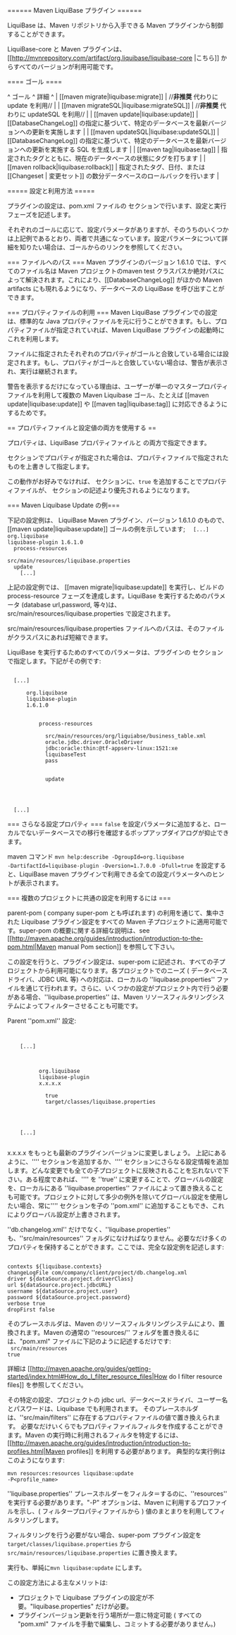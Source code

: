 ====== Maven LiquiBase プラグイン ======

LiquiBase は、Maven リポジトリから入手できる Maven プラグインから制御することができます。

LiquiBase-core と Maven プラグインは、[[http://mvnrepository.com/artifact/org.liquibase/liquibase-core |こちら]] からすべてのバージョンが利用可能です。



==== ゴール ====

^ ゴール                                       ^ 詳細                          ^
| [[maven migrate|liquibase:migrate]]        | //**非推奨** 代わりに update を利用//    |
| [[maven migrateSQL|liquibase:migrateSQL]]  | //**非推奨** 代わりに updateSQL を利用// |
| [[maven update|liquibase:update]] | [[DatabaseChangeLog]] の指定に基づいて、特定のデータベースを最新バージョンへの更新を実施します |
| [[maven updateSQL|liquibase:updateSQL]] | [[DatabaseChangeLog]] の指定に基づいて、特定のデータベースを最新バージョンへの更新を実施する SQL を生成します |
| [[maven tag|liquibase:tag]] | 指定されたタグとともに、現在のデータベースの状態にタグを打ちます |
| [[maven rollback|liquibase:rollback]] | 指定されたタグ、日付、または[[Changeset | 変更セット]] の数分データベースのロールバックを行います |






===== 設定と利用方法 =====

プラグインの設定は、pom.xml ファイルの <plugins> セクションで行います、設定と実行フェーズを記述します。

それぞれのゴールに応じて、設定パラメータがありますが、そのうちのいくつかは上記例であるとおり、両者で共通になっています。設定パラメータについて詳細を知りたい場合は、ゴールからのリンクを参照してください。


=== ファイルへのパス ===
Maven プラグインのバージョン 1.6.1.0 では、すべてのファイル名は Maven プロジェクトのmaven test クラスパスか絶対パスによって解決されます。これにより、[[DatabaseChangeLog]] がほかの Maven artifacts にも現れるようになり、データベースの LiquiBase を呼び出すことができます。


=== プロパティファイルの利用 ===
Maven LiquiBase プラグインでの設定は、標準的な Java プロパティファイルを元に行うことができます。もし、プロパティファイルが指定されていれば、Maven LiquiBase プラグインの起動時にこれを利用します。

ファイルに指定されたそれぞれのプロパティがゴールと合致している場合には設定されます。もし、プロパティがゴールと合致していない場合は、警告が表示され、実行は継続されます。

警告を表示するだけになっている理由は、ユーザーが単一のマスタープロパティファイルを利用して複数の Maven Liquibase ゴール、たとえば [[maven update|liquibase:update]] や [[maven tag|liquibase:tag]] に対応できるようにするためです。

== プロパティファイルと設定値の両方を使用する ==

プロパティは、LiquiBase プロパティファイルと <configuration> の両方で指定できます。

<configuration> セクションでプロパティが指定された場合は、プロパティファイルで指定されたものを上書きして指定します。

この動作がお好みでなければ、<configuration>  セクションに、<code xml><propertyFileWillOverride>true</propertyFileWillOverride></code> を追加することでプロパティファイルが、<configuration> セクションの記述より優先されるようになります。




=== Maven Liquibase Update の例===

下記の設定例は、 LiquiBase Maven プラグイン、バージョン 1.6.1.0 のもので、[[maven update|liquibase:update]] ゴールの例を示しています;
<code xml>
  <project>
    [...]
    <build>
      <plugins>
        <plugin>
          <groupId>org.liquibase</groupId>
          <artifactId>liquibase-plugin</artifactId>
          <version>1.6.1.0</version>
          <executions>
            <execution>
              <phase>process-resources</phase>
              <configuration>
                <propertyFile>src/main/resources/liquibase.properties</propertyFile>
              </configuration>
              <goals>
                <goal>update</goal>
              </goals>
            </execution>
          </executions>
        </plugin>
      </plugins>
    </build>
    [...]
  </project>
</code>

上記の設定例では、 [[maven migrate|liquibase:update]] を実行し、ビルドの process-resource フェーズを達成します。LiquiBase を実行するためのパラメータ (database url,password, 等々)は、src/main/resources/liquibase.properties で設定されます。

src/main/resources/liquibase.properties ファイルへのパスは、そのファイルがクラスパスにあれば短縮できます。

LiquiBase を実行するためのすべてのパラメータは、プラグインの<configuration> セクションで指定します。下記がその例です:


<code xml>
  [...]
    <plugin>
      <groupId>org.liquibase</groupId>
      <artifactId>liquibase-plugin</artifactId>
      <version>1.6.1.0</version>
      <executions>
        <execution>
          <phase>process-resources</phase>
          <configuration>
            <changeLogFile>src/main/resources/org/liquiabse/business_table.xml</changeLogFile>
            <driver>oracle.jdbc.driver.OracleDriver</driver>
            <url>jdbc:oracle:thin:@tf-appserv-linux:1521:xe</url>
            <username>liquibaseTest</username>
            <password>pass</password>
          </configuration>
          <goals>
            <goal>update</goal>
          </goals>
        </execution>
      </executions>
    </plugin>
  [...]
</code>

=== さらなる設定プロパティ ===
<code xml><promptOnNonLocalDatabase>false</promptOnNonLocalDatabase></code> を設定パラメータに追加すると、ローカルでないデータベースでの移行を確認するポップアップダイアログが抑止できます。

maven コマンド <code>mvn help:describe -DgroupId=org.liquibase -DartifactId=liquibase-plugin -Dversion=1.7.0.0 -Dfull=true</code> を設定すると、LiquiBase maven プラグインで利用できる全ての設定パラメータへのヒントが表示されます。

=== 複数のプロジェクトに共通の設定を利用するには ===

parent-pom ( company super-pom とも呼ばれます) の利用を通じて、集中された Liquibase プラグイン設定をすべての Maven 子プロジェクトに適用可能です。super-pom の概要に関する詳細な説明は、see [[http://maven.apache.org/guides/introduction/introduction-to-the-pom.html|Maven manual Pom section]] を参照して下さい。

この設定を行うと、プラグイン設定は、super-pom に記述され、すべての子プロジェクトから利用可能になります。各プロジェクトでのニーズ ( データベースドライバ、JDBC URL 等) への対応は、ローカルの ''liquibase.properties'' ファイルを通じて行われます。さらに、いくつかの設定がプロジェクト内で行う必要がある場合、''liquibase.properties'' は、Maven リソースフィルタリングシステムによってフィルターさせることも可能です。

Parent ''pom.xml'' 設定:

<code xml>
  <project>
    [...]
    <build>
      <plugins>
        <plugin>
          <groupId>org.liquibase</groupId>
          <artifactId>liquibase-plugin</artifactId>
          <version>x.x.x.x</version>
          <configuration>
            <propertyFileWillOverride>true</propertyFileWillOverride>
            <propertyFile>target/classes/liquibase.properties</propertyFile>
          </configuration>
        </plugin>
      </plugins>
    </build>
    [...]
  </project>
</code>

x.x.x.x をもっとも最新のプラグインバージョンに変更しましょう。
上記にあるように、''<executions>'' セクションを追加するか、''<configuration>'' セクションにさらなる設定情報を追加します。どんな変更でも全ての子プロジェクトに反映されることを忘れないで下さい。ある程度であれば、''<propertyFileWillOverride>'' を ''true'' に変更することで、グローバルの設定を、ローカルにある ''liquibase.properties'' ファイルによって置き換えることも可能です。プロジェクトに対して多少の例外を除いてグローバル設定を使用したい場合、常に''<plugin>'' セクションを子の  ''pom.xml'' に追加することもでき、これによりグローバル設定が上書きされます。

''db.changelog.xml'' だけでなく、''liquibase.properties'' も、''src/main/resources'' フォルダになければなりません。必要なだけ多くのプロパティを保持することができます。ここでは、完全な設定例を記述します:

<code>
contexts ${liquibase.contexts} 
changeLogFile com/company/client/project/db.changelog.xml 
driver ${dataSource.project.driverClass} 
url ${dataSource.project.jdbcURL} 
username ${dataSource.project.user} 
password ${dataSource.project.password} 
verbose true 
dropFirst false 
</code>


そのプレースホルダは、Maven のリソースフィルタリングシステムにより、置換されます。Maven の通常の ''resources/'' フォルダを置き換えるには、"pom.xml" ファイルに下記のように記述するだけです:
<code xml>
<build>
    <resources>
      <resource>
        <directory>src/main/resources</directory>
        <filtering>true</filtering>
      </resource>
    </resources>
</build>
</code>

詳細は [[http://maven.apache.org/guides/getting-started/index.html#How_do_I_filter_resource_files|How do I filter resource files]] を参照してください。

その特定の設定、プロジェクトの jdbc url、データベースドライバ、ユーザー名とパスワードは、Liquibase でも利用されます。
そのプレースホルダは、''src/main/filters'' に存在するプロパティファイルの値で置き換えられます。
必要なだけいくらでもプロパティファイルフィルタを作成することができます。Maven の実行時に利用されるフィルタを特定するには、[[http://maven.apache.org/guides/introduction/introduction-to-profiles.html|Maven profiles]] を利用する必要があります。
典型的な実行例はこのようになります:

<code>mvn resources:resources liquibase:update -P<profile_name></code>

''liquibase.properties'' プレースホルダーをフィルタ＝するのに、''resources''  を実行する必要があります。"-P" オプションは、Maven に利用するプロファイルを示し、( フィルタープロパティファイルから ) 値のまとまりを利用してフィルタリングします。

フィルタリングを行う必要がない場合、super-pom プラグイン設定を <code xml><propertyFile>target/classes/liquibase.properties</propertyFile></code> から <code xml><propertyFile>src/main/resources/liquibase.properties</propertyFile></code> に置き換えます。

実行も、単純に<code>mvn liquibase:update</code> にします。



この設定方法による主なメリットは:
  * プロジェクトで Liquibase プラグインの設定が不要。"liquibase.properties" だけが必要。
  * プラグインバージョン更新を行う場所が一意に特定可能 ( すべての "pom.xml" ファイルを手動で編集し、コミットする必要がありません。)